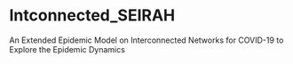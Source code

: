 # Intconnected_SEIRAH
An Extended Epidemic Model on Interconnected Networks for COVID-19 to Explore the Epidemic Dynamics
